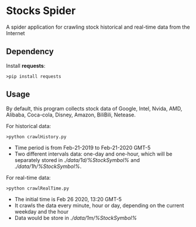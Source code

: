 # Stocks Spider

A spider application for crawling stock historical and real-time data from the Internet

## Dependency

Install  **requests**:

```
>pip install requests
```

## Usage

By default, this program collects stock data of Google, Intel, Nvida, AMD, Alibaba, Coca-cola, Disney, Amazon, BiliBili, Netease.

For historical data:

```
>python crawlHistory.py
```

- Time period is from Feb-21-2019 to Feb-21-2020 GMT-5
- Two different intervals data: one-day and one-hour, which will be separately stored in *./data/1d/%StockSymbol%* and *./data/1h/%StockSymbol%*.

For real-time data:

```
>python crawlRealTime.py
```

- The initial time is Feb 26 2020, 13:20 GMT-5
- It crawls the data every minute, hour or day, depending on the current weekday and the hour
- Data would be store in *./data/1m/%StockSymbol​%*
